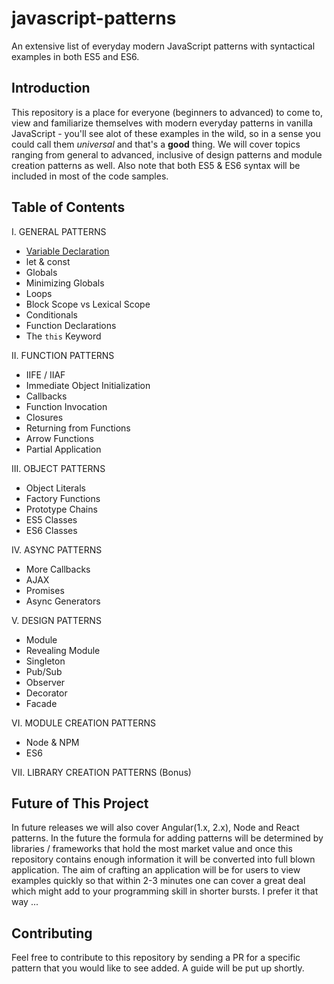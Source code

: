 # javascript-patterns
An extensive list of everyday modern JavaScript patterns with syntactical examples in both ES5 and ES6.

## Introduction
This repository is a place for everyone (beginners to advanced) to come to, view and familiarize themselves with modern everyday patterns in vanilla JavaScript - you'll see alot of these examples in the wild, so in a sense you could call them _universal_ and that's a **good** thing. We will cover topics ranging from general to advanced, inclusive of design patterns and module creation patterns as well. Also note that both ES5 & ES6 syntax will be included in most of the code samples.

## Table of Contents

I. GENERAL PATTERNS
 * [Variable Declaration](https://github.com/ahadb/javascript-patterns/blob/master/general-patterns/variable-declaration.js)
 * let & const
 * Globals
 * Minimizing Globals
 * Loops
 * Block Scope vs Lexical Scope
 * Conditionals
 * Function Declarations
 * The `this` Keyword
 
II. FUNCTION PATTERNS
 * IIFE / IIAF
 * Immediate Object Initialization
 * Callbacks
 * Function Invocation
 * Closures
 * Returning from Functions
 * Arrow Functions
 * Partial Application

III. OBJECT PATTERNS
 * Object Literals
 * Factory Functions
 * Prototype Chains
 * ES5 Classes
 * ES6 Classes
 
IV. ASYNC PATTERNS
 * More Callbacks
 * AJAX
 * Promises
 * Async Generators
 
V. DESIGN PATTERNS
 * Module 
 * Revealing Module 
 * Singleton 
 * Pub/Sub 
 * Observer 
 * Decorator
 * Facade

VI. MODULE CREATION PATTERNS
 * Node & NPM
 * ES6
 
VII. LIBRARY CREATION PATTERNS (Bonus)

## Future of This Project
 In future releases we will also cover Angular(1.x, 2.x), Node and React patterns. In the future the formula for adding patterns will be determined by libraries / frameworks that hold the most market value and once this repository contains enough information it will be converted into full blown application. The aim of crafting an application will be for users to view examples quickly so that within 2-3 minutes one can cover a great deal which might add to your programming skill in shorter bursts. I prefer it that way ...
 
## Contributing
Feel free to contribute to this repository by sending a PR for a specific pattern that you would like to see added. A guide will be put up shortly. 